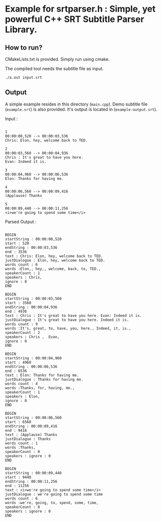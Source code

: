 # Example for srtparser.h : Simple, yet powerful C++ SRT Subtitle Parser Library.

## How to run?

CMakeLists.txt is provided. Simply run using cmake.

The compiled tool needs the subtitle file as input.

`./a.out input.srt`

## Output

A simple example resides in this directory (`main.cpp`). Demo subtitle file (`example.srt`) is also provided.
It's output is located in (`example-output.srt`).

Input : 

```

1
00:00:00,520 --> 00:00:03,536
Chris: Elon, hey, welcome back to TED.

2
00:00:03,560 --> 00:00:04,936
Chris : It's great to have you here.
Evan: Indeed it is.

3
00:00:04,960 --> 00:00:06,536
Elon: Thanks for having me.

4
00:00:06,560 --> 00:00:09,416
(Applause) Thanks

5
00:00:09,440 --> 00:00:11,256
<i>we're going to spend some time</i>
```

Parsed Output :

```

BEGIN
startString : 00:00:00,520
start : 520
endString : 00:00:03,536
end : 3536
text : Chris: Elon, hey, welcome back to TED.
justDialogue : Elon, hey, welcome back to TED.
words count : 6
words :Elon,, hey,, welcome, back, to, TED., 
speakerCount : 1
speakers : Chris, 
ignore : 0
END

BEGIN
startString : 00:00:03,560
start : 3560
endString : 00:00:04,936
end : 4936
text : Chris : It's great to have you here. Evan: Indeed it is.
justDialogue : It's great to have you here. Indeed it is.
words count : 9
words :It's, great, to, have, you, here., Indeed, it, is., 
speakerCount : 2
speakers : Chris ,  Evan, 
ignore : 0
END

BEGIN
startString : 00:00:04,960
start : 4960
endString : 00:00:06,536
end : 6536
text : Elon: Thanks for having me.
justDialogue : Thanks for having me.
words count : 4
words :Thanks, for, having, me., 
speakerCount : 1
speakers : Elon, 
ignore : 0
END

BEGIN
startString : 00:00:06,560
start : 6560
endString : 00:00:09,416
end : 9416
text : (Applause) Thanks
justDialogue : Thanks
words count : 1
words :Thanks, 
speakerCount : 0
speakers : ignore : 0
END

BEGIN
startString : 00:00:09,440
start : 9440
endString : 00:00:11,256
end : 11256
text : <i>we're going to spend some time</i>
justDialogue : we're going to spend some time
words count : 6
words :we're, going, to, spend, some, time, 
speakerCount : 0
speakers : ignore : 0
END




```
